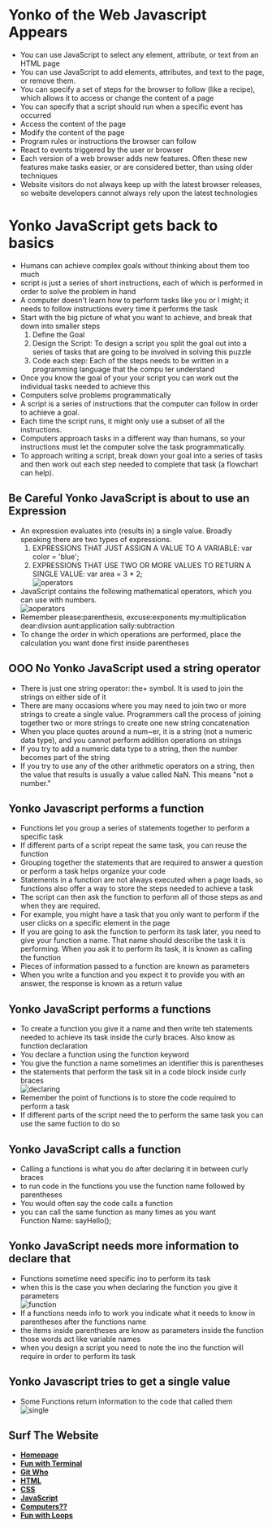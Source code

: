 # **Yonko of the Web Javascript Appears**
+  You can use JavaScript to select any element, attribute, or text from an HTML page
+  You can use JavaScript to add elements, attributes, and text to the page, or remove them.
+ You can specify a set of steps for the browser to follow (like a recipe), which allows it to access or change the content of a page
+  You can specify that a script should run when a specific event has occurred
+  Access the content of the page
+  Modify the content of the page
+  Program rules or instructions the browser can follow 
+  React to events triggered by the user or browser
+  Each version of a web browser adds new features. Often these new features make tasks easier, or are considered better, than using older techniques
+ Website visitors do not always keep up with the latest browser releases, so website developers cannot always rely upon the latest technologies

# **Yonko JavaScript gets back to basics**
+ Humans can achieve complex goals without thinking about them too much
+ script is just a series of short instructions, each of which is performed in order
to solve the problem in hand
+  A computer doesn't learn how to perform tasks like you or I might; it needs to follow instructions every time it performs the task
+  Start with the big picture of what you want to achieve, and break that down into smaller steps
   1. Define the Goal 
   2. Design the Script: To design a script you split the goal out into a series of tasks that are going to be involved in solving this puzzle
   3. Code each step: Each of the steps needs to be written in a programming language that the compu ter understand 
+ Once you know the goal of your your script you can work out the individual tasks needed to achieve this
+ Computers solve problems programmatically
+  A script is a series of instructions that the computer can follow in order to achieve a goal.
+ Each time the script runs, it might only use a subset of all the instructions.
+ Computers approach tasks in a different way than humans, so your instructions must let the computer solve the task programmatically.
+ To approach writing a script, break down your goal into a series of tasks and then work out each step needed to complete that task (a flowchart can help).

## **Be Careful Yonko JavaScript is about to use an Expression**
+ An expression evaluates into (results in) a single value. Broadly speaking there are two types of expressions.  
  1. EXPRESSIONS THAT JUST ASSIGN A VALUE TO A VARIABLE: var color = 'blue';
  2. EXPRESSIONS THAT USE TWO OR MORE VALUES TO RETURN A SINGLE VALUE: var area = 3 * 2;  
![operators](./Images/types-of-operators.png)  
+ JavaScript contains the following mathematical operators, which you can use with numbers.  
![aoperators](./Images/arithmetic-operators.png)
+ Remember please:parenthesis, excuse:exponents my:multiplication dear:divsion aunt:application sally:subtraction  
+ To change the order in which operations are performed, place the calculation you want done first inside parentheses

## **OOO No Yonko JavaScript used a string operator**
+ There is just one string operator: the+ symbol. It is used to join the strings on either side of it
+ There are many occasions where you may need to join two or more strings to create a single value. Programmers call the process of joining together two or more strings to create one new string concatenation
+ When you place quotes around a num~er, it is a string (not a numeric data type\), and you cannot perform addition operations on strings
+ If you try to add a numeric data type to a string, then the number becomes part of the string
+ If you try to use any of the other arithmetic operators on a string, then the value that results is usually a value called NaN. This means "not a number."

## **Yonko Javascript performs a function**
+ Functions let you group a series of statements together to perform a specific task
+ If different parts of a script repeat the same task, you can reuse the function 
+ Grouping together the statements that are required to answer a question or perform a task helps organize your code
+ Statements in a function are not always executed when a page loads, so functions also offer a way to store the steps needed to achieve a task
+ The script can then ask the function to perform all of those steps as and when they are required.
+ For example, you might have a task that you only want to perform if the user clicks on a specific element in the page
+ If you are going to ask the function to perform its task later, you need to give your function a name. That name should describe the task it is performing. When you ask it to perform its task, it is known as calling the function
+ Pieces of information passed to a function are known as parameters
+ When you write a function and you expect it to provide you with an answer, the response is known as a return value

## **Yonko JavaScript performs a functions**
+ To create a function you give it a name and then write teh statements needed to achieve its task inside the curly braces. Also know as function declaration
+ You declare a function using the function keyword
+ You give the function a name sometimes an identifier this is parentheses
+ the statements that perform the task sit in a code block inside curly braces  
![declaring](Images/declaring-functions.png)  
+ Remember the point of functions is to store the code required to perform a task
+ If different parts of the script need the to perform the same task you can use the same fuction to do so 

## **Yonko JavaScript calls a function**
+ Calling a functions is what you do after declaring it in between curly braces 
+ to run code in the functions you use the function name followed by parentheses
+ You would often say the code calls a function
+ you can call the same function as many times as you want  
Function Name: sayHello(\);

## **Yonko JavaScript needs more information to declare that**
+ Functions sometime need specific ino to perform its task
+ when this is the case you when declaring the function you give it parameters  
![function](Images/declaring-functions.png)
+ If a functions needs info to work you indicate what it needs to know in parentheses after the functions name
+ the items inside parentheses are know as parameters inside the function those words act like variable names
+ when you design a script you need to note the ino the function will require in order to perform its task 

## **Yonko Javascript tries to get a single value**
+ Some Functions return information to the code that called them  
![single](./Images/single-value.png)

## **Surf The Website**
- [**Homepage**](102homepage.md)    
- [**Fun with Terminal**](Terminal.md)
- [**Git Who**](Git.md)
- [**HTML**](HTML.md)
- [**CSS**](css.md)
- [**JavaScript**](javascript.md)
- [**Computers??**](howcomputerwork.md)
- [**Fun with Loops**](yonkojavascript3.md)
<!-- DrP E-Sign Up, Up, Down, Down, Left, Right, Left, Right, B, A, Start -->
